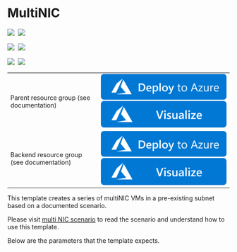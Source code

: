 # MultiNIC

<IMG SRC="https://azurequickstartsservice.blob.core.windows.net/badges/IaaS-Story/11-MultiNIC/PublicLastTestDate.svg" />&nbsp;
<IMG SRC="https://azurequickstartsservice.blob.core.windows.net/badges/IaaS-Story/11-MultiNIC/PublicDeployment.svg" />&nbsp;

<IMG SRC="https://azurequickstartsservice.blob.core.windows.net/badges/IaaS-Story/11-MultiNIC/FairfaxLastTestDate.svg" />&nbsp;
<IMG SRC="https://azurequickstartsservice.blob.core.windows.net/badges/IaaS-Story/11-MultiNIC/FairfaxDeployment.svg" />&nbsp;

<IMG SRC="https://azurequickstartsservice.blob.core.windows.net/badges/IaaS-Story/11-MultiNIC/BestPracticeResult.svg" />&nbsp;
<IMG SRC="https://azurequickstartsservice.blob.core.windows.net/badges/IaaS-Story/11-MultiNIC/CredScanResult.svg" />&nbsp;

<table><tr><td>Parent resource group (see documentation)</td>
<td>
<a href="https://portal.azure.com/#create/Microsoft.Template/uri/https%3A%2F%2Fraw.githubusercontent.com%2FAzure%2Fazure-quickstart-templates%2Fmaster%2FIaaS-Story%2F11-MultiNIC%2Fprerequisites.json" target="_blank"><img src="https://raw.githubusercontent.com/Azure/azure-quickstart-templates/master/1-CONTRIBUTION-GUIDE/images/deploytoazure.svg?sanitize=true"/></a>
<a href="http://armviz.io/#/?load=https%3A%2F%2Fraw.githubusercontent.com%2FAzure%2Fazure-quickstart-templates%2Fmaster%2FIaaS-Story%2F11-MultiNIC%2Fprerequisites.json" target="_blank"><img src="https://raw.githubusercontent.com/Azure/azure-quickstart-templates/master/1-CONTRIBUTION-GUIDE/images/visualizebutton.svg?sanitize=true"/></a>
</td></tr>
<tr><td>Backend resource group (see documentation)</td>
<td>
<a href="https://portal.azure.com/#create/Microsoft.Template/uri/https%3A%2F%2Fraw.githubusercontent.com%2FAzure%2Fazure-quickstart-templates%2Fmaster%2FIaaS-Story%2F11-MultiNIC%2Fazuredeploy.json" target="_blank"><img src="https://raw.githubusercontent.com/Azure/azure-quickstart-templates/master/1-CONTRIBUTION-GUIDE/images/deploytoazure.svg?sanitize=true"/></a>
<a href="http://armviz.io/#/?load=https%3A%2F%2Fraw.githubusercontent.com%2FAzure%2Fazure-quickstart-templates%2Fmaster%2FIaaS-Story%2F11-MultiNIC%2Fazuredeploy.json" target="_blank"><img src="https://raw.githubusercontent.com/Azure/azure-quickstart-templates/master/1-CONTRIBUTION-GUIDE/images/visualizebutton.svg?sanitize=true"/></a>
</td></tr></table>

This template creates a series of multiNIC VMs in a pre-existing subnet based on a documented scenario.

Please visit [multi NIC scenario](https://azure.microsoft.com/documentation/articles/virtual-network-deploy-multinic-arm-template/) to read the scenario and understand how to use this template.

Below are the parameters that the template expects.

